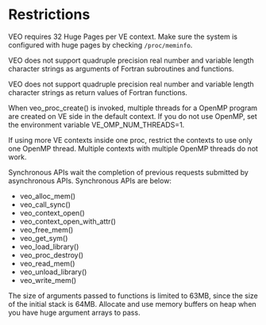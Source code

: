# Restrictions

VEO requires 32 Huge Pages per VE context. Make sure the system is configured with huge pages by checking `/proc/meminfo`.

VEO does not support quadruple precision real number and variable length character strings as arguments of Fortran subroutines and functions.

VEO does not support quadruple precision real number and variable length character strings as return values of Fortran functions.

When veo_proc_create() is invoked, multiple threads for a OpenMP program are created on VE side in the default context. If you do not use OpenMP, set the environment variable VE_OMP_NUM_THREADS=1.

If using more VE contexts inside one proc, restrict the contexts to use only one OpenMP thread. Multiple contexts with multiple OpenMP threads do not work.

Synchronous APIs wait the completion of previous requests submitted by asynchronous APIs.
Synchronous APIs are below:
 - veo_alloc_mem()
 - veo_call_sync()
 - veo_context_open()
 - veo_context_open_with_attr()
 - veo_free_mem()
 - veo_get_sym()
 - veo_load_library()
 - veo_proc_destroy()
 - veo_read_mem()
 - veo_unload_library()
 - veo_write_mem()

The size of arguments passed to functions is limited to 63MB, since the size of the initial stack is 64MB. Allocate and use memory buffers on heap when you have huge argument arrays to pass.
